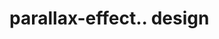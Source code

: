 # parallax-effect.. design                                                                                                                                                                                                                                                                                                                                                                 
                                     

